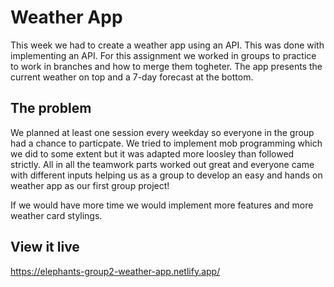 # Weather App

This week we had to create a weather app using an API. This was done with implementing an API. For this assignment we worked in groups to practice to work in branches and how to merge them togheter. The app presents the current weather on top and a 7-day forecast at the bottom.

## The problem

We planned at least one session every weekday so everyone in the group had a chance to particpate. We tried to implement mob programming which we did to some extent but it was adapted more loosley than followed strictly. All in all the teamwork parts worked out great and everyone came with different inputs helping us as a group to develop an easy and hands on weather app as our first group project!

If we would have more time we would implement more features and more weather card stylings.

## View it live

https://elephants-group2-weather-app.netlify.app/
